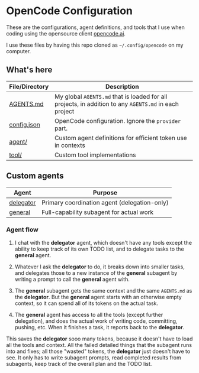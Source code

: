 # OpenCode Configuration

These are the configurations, agent definitions, and tools that I use when
coding using the opensource client [opencode.ai](https://opencode.ai/).

I use these files by having this repo cloned as `~/.config/opencode` on my
computer.

## What's here

| File/Directory             | Description                                                                                           |
| -------------------------- | ----------------------------------------------------------------------------------------------------- |
| [AGENTS.md](AGENTS.md)     | My global `AGENTS.md` that is loaded for all projects, in addition to any `AGENTS.md` in each project |
| [config.json](config.json) | OpenCode configuration. Ignore the `provider` part.                                                   |
| [agent/](agent/)           | Custom agent definitions for efficient token use in contexts                                          |
| [tool/](tool/)             | Custom tool implementations                                                                           |

## Custom agents

| Agent                           | Purpose                                      |
| ------------------------------- | -------------------------------------------- |
| [delegator](agent/delegator.md) | Primary coordination agent (delegation-only) |
| [general](agent/general.md)     | Full-capability subagent for actual work     |

### Agent flow

1. I chat with the **delegator** agent, which doesn't have any tools except the
   ability to keep track of its own TODO list, and to delegate tasks to the
   **general** agent.

2. Whatever I ask the **delegator** to do, it breaks down into smaller tasks,
   and delegates those to a new instance of the **general** subagent by writing
   a prompt to call the **general** agent with.

3. The **general** subagent gets the same context and the same `AGENTS.md` as
   the **delegator**. But the **general** agent starts with an otherwise empty
   context, so it can spend all of its tokens on the actual task.

4. The **general** agent has access to all the tools (except further
   delegation), and does the actual work of writing code, committing, pushing,
   etc. When it finishes a task, it reports back to the **delegator**.

This saves the **delegator** sooo many tokens, because it doesn't have to load
all the tools and context. All the failed detailed things that the subagent runs
into and fixes; all those "wasted" tokens, the **delegator** just doesn't have
to see. It only has to write subagent prompts, read completed results from
subagents, keep track of the overall plan and the TODO list.
